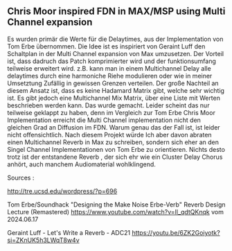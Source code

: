 ## Chris Moor inspired FDN in MAX/MSP using Multi Channel expansion

Es wurden primär die Werte für die Delaytimes, aus der Implementation von Tom Erbe übernommen. 
Die Idee ist es inspiriert von Geraint Luff den Schaltplan in der Multi Channel expansion von Max umzusetzen.
Der Vorteil ist, dass dadruch das Patch komprimierter wird und der funktionsumfang teilweise erweitert wird.
z.B. kann man in einem Multichannel Delay alle delaytimes durch eine harmoniche Riehe modulieren oder wie in meiner Umsetztung Zufällig in gewissen Grenzen verteilen. 
Der große Nachteil an diesem Ansatz ist, dass es keine Hadamard Matrix gibt, welche sehr wichtig ist. 
Es gibt jedoch eine Multichannel Mix Matrix, über eine Liste mit Werten beschrieben werden kann. 
Das wurde gemacht. Leider scheint das nur teilweise geklappt zu haben, 
denn im Vergleich zur Tom Erbe Chris Moor Implementation erreicht die Multi Channel implementation nicht den gleichen Grad an Diffusion im FDN. 
Warum genau das der Fall ist, ist leider nicht offensichtlich. 
Nach diesem Projekt würde Ich aber davon abraten einen Multichannel Reverb in Max zu schreiben, 
sondern sich eher an den Singel Channel Implementationen von Tom Erbe zu orientieren. Nichts desto trotz ist der entstandene Reverb
, der sich ehr wie ein Cluster Delay Chorus anhört, auch manchem Audiomaterial wohlklingend.
 


Sources : 

http://tre.ucsd.edu/wordpress/?p=696


Tom Erbe/Soundhack "Designing the Make Noise Erbe-Verb" Reverb Design Lecture (Remastered) 
https://www.youtube.com/watch?v=Il_qdtQKnqk vom 2024.06.17


Geraint Luff - Let's Write a Reverb - ADC21 https://youtu.be/6ZK2Goiyotk?si=ZKnUK5h3LWqT8w4v 
